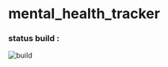 # mental_health_tracker

### status build : 
![build](https://build.appcenter.ms/v0.1/apps/8f2e1080-1b7d-4930-a292-69befe879200/branches/main/badge)

